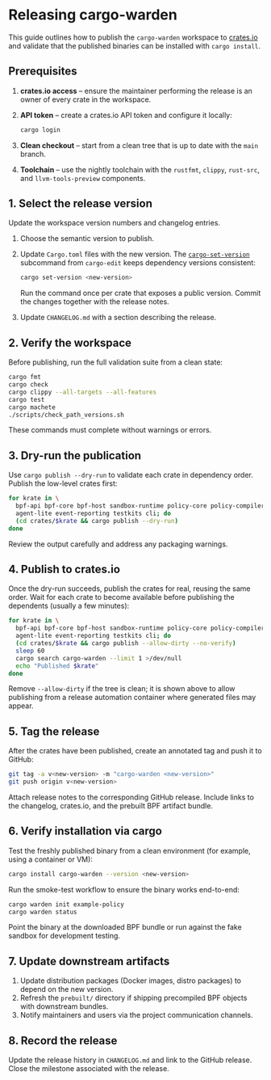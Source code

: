 # Releasing cargo-warden

This guide outlines how to publish the `cargo-warden` workspace to [crates.io](https://crates.io/) and validate that the published binaries can be installed with `cargo install`.

## Prerequisites

1. **crates.io access** – ensure the maintainer performing the release is an owner of every crate in the workspace.
2. **API token** – create a crates.io API token and configure it locally:

   ```bash
   cargo login
   ```

3. **Clean checkout** – start from a clean tree that is up to date with the `main` branch.
4. **Toolchain** – use the nightly toolchain with the `rustfmt`, `clippy`, `rust-src`, and `llvm-tools-preview` components.

## 1. Select the release version

Update the workspace version numbers and changelog entries.

1. Choose the semantic version to publish.
2. Update `Cargo.toml` files with the new version. The [`cargo-set-version`](https://crates.io/crates/cargo-edit) subcommand from `cargo-edit` keeps dependency versions consistent:

   ```bash
   cargo set-version <new-version>
   ```

   Run the command once per crate that exposes a public version. Commit the changes together with the release notes.
3. Update `CHANGELOG.md` with a section describing the release.

## 2. Verify the workspace

Before publishing, run the full validation suite from a clean state:

```bash
cargo fmt
cargo check
cargo clippy --all-targets --all-features
cargo test
cargo machete
./scripts/check_path_versions.sh
```

These commands must complete without warnings or errors.

## 3. Dry-run the publication

Use `cargo publish --dry-run` to validate each crate in dependency order. Publish the low-level crates first:

```bash
for krate in \
  bpf-api bpf-core bpf-host sandbox-runtime policy-core policy-compiler \
  agent-lite event-reporting testkits cli; do
  (cd crates/$krate && cargo publish --dry-run)
done
```

Review the output carefully and address any packaging warnings.

## 4. Publish to crates.io

Once the dry-run succeeds, publish the crates for real, reusing the same order. Wait for each crate to become available before publishing the dependents (usually a few minutes):

```bash
for krate in \
  bpf-api bpf-core bpf-host sandbox-runtime policy-core policy-compiler \
  agent-lite event-reporting testkits cli; do
  (cd crates/$krate && cargo publish --allow-dirty --no-verify)
  sleep 60
  cargo search cargo-warden --limit 1 >/dev/null
  echo "Published $krate"
done
```

Remove `--allow-dirty` if the tree is clean; it is shown above to allow publishing from a release automation container where generated files may appear.

## 5. Tag the release

After the crates have been published, create an annotated tag and push it to GitHub:

```bash
git tag -a v<new-version> -m "cargo-warden <new-version>"
git push origin v<new-version>
```

Attach release notes to the corresponding GitHub release. Include links to the changelog, crates.io, and the prebuilt BPF artifact bundle.

## 6. Verify installation via cargo

Test the freshly published binary from a clean environment (for example, using a container or VM):

```bash
cargo install cargo-warden --version <new-version>
```

Run the smoke-test workflow to ensure the binary works end-to-end:

```bash
cargo warden init example-policy
cargo warden status
```

Point the binary at the downloaded BPF bundle or run against the fake sandbox for development testing.

## 7. Update downstream artifacts

1. Update distribution packages (Docker images, distro packages) to depend on the new version.
2. Refresh the `prebuilt/` directory if shipping precompiled BPF objects with downstream bundles.
3. Notify maintainers and users via the project communication channels.

## 8. Record the release

Update the release history in `CHANGELOG.md` and link to the GitHub release. Close the milestone associated with the release.

